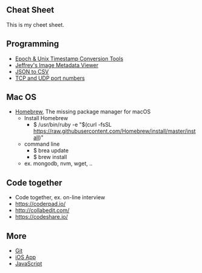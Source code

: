 ## Cheat Sheet

This is my cheet sheet.

## Programming

* [Epoch & Unix Timestamp Conversion Tools](https://www.epochconverter.com/)
* [Jeffrey's Image Metadata Viewer](http://exif.regex.info/exif.cgi)
* [JSON to CSV](https://json-csv.com/)
* [TCP and UDP port numbers](https://en.wikipedia.org/wiki/List_of_TCP_and_UDP_port_numbers)

## Mac OS

* [Homebrew](https://brew.sh/), The missing package manager for macOS
  * Install Homebrew
    * $ /usr/bin/ruby -e "$(curl -fsSL https://raw.githubusercontent.com/Homebrew/install/master/install)"
  * command line
    * $ brea update
    * $ brew install
  * ex. mongodb, nvm, wget, ..

## Code together

* Code together, ex. on-line interview
* https://coderpad.io/
* http://collabedit.com/
* https://codeshare.io/

## More
* [Git](git.md)
* [iOS App](iosapp.md)
* [JavaScript](javascript.md)
